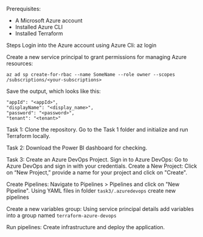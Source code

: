 Prerequisites:
- A Microsoft Azure account
- Installed Azure CLI
- Installed Terraform

Steps
Login into the Azure account using Azure Cli:
az login

Create a new service principal to grant permissions for managing Azure resources:

`
az ad sp create-for-rbac --name SomeName --role owner --scopes /subscriptions/<your-subscriptions>
`

Save the output, which looks like this:



    "appId": "<appId>",
    "displayName": "<display_name>",
    "password": "<password>",
    "tenant": "<tenant>"



Task 1:
Clone the repository. Go to the Task 1 folder and initialize and run Terraform locally.

Task 2:
Download the Power BI dashboard for checking.

Task 3:
Create an Azure DevOps Project.
Sign in to Azure DevOps: Go to Azure DevOps and sign in with your credentials.
Create a New Project: Click on “New Project,” provide a name for your project and click on "Create".

Create Pipelines:
Navigate to Pipelines > Pipelines and click on "New Pipeline".
Using YAML files in folder `task3/.azuredevops` create new pipelines

Create a new variables group:
Using service principal details add variables into a group named `terraform-azure-devops`

Run pipelines:
Create infrastructure and deploy the application. 
